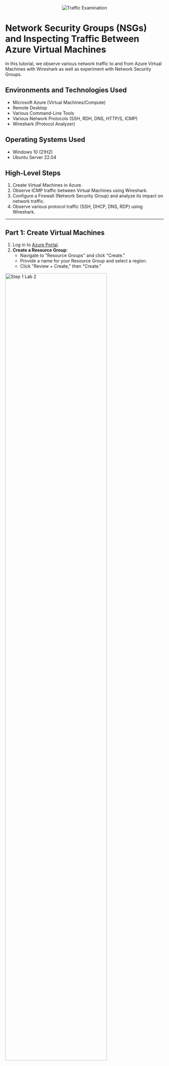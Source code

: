 <p align="center">
  <img src="https://i.imgur.com/Ua7udoS.png" alt="Traffic Examination"/>
</p>

# Network Security Groups (NSGs) and Inspecting Traffic Between Azure Virtual Machines

In this tutorial, we observe various network traffic to and from Azure Virtual Machines with Wireshark as well as experiment with Network Security Groups.

## Environments and Technologies Used

- Microsoft Azure (Virtual Machines/Compute)
- Remote Desktop
- Various Command-Line Tools
- Various Network Protocols (SSH, RDH, DNS, HTTP/S, ICMP)
- Wireshark (Protocol Analyzer)

## Operating Systems Used

- Windows 10 (21H2)
- Ubuntu Server 22.04

## High-Level Steps

1. Create Virtual Machines in Azure.
2. Observe ICMP traffic between Virtual Machines using Wireshark.
3. Configure a Firewall (Network Security Group) and analyze its impact on network traffic.
4. Observe various protocol traffic (SSH, DHCP, DNS, RDP) using Wireshark.

---

## Part 1: Create Virtual Machines

1. Log in to [Azure Portal](https://portal.azure.com/).
2. **Create a Resource Group**:
   - Navigate to "Resource Groups" and click "Create."
   - Provide a name for your Resource Group and select a region.
   - Click "Review + Create," then "Create."
  
<p>
<img src="https://imgur.com/2S0h2cw.png" height="80%" width="80%" alt="Step 1 Lab 2"/>
</p>

3. **Create a Windows 10 Virtual Machine**:
   - Navigate to "Virtual Machines" and click "Create."
   - Select the Resource Group you just created.
   - Configure the Virtual Machine:
     - OS: Windows 10
     - Create username and password
     - Head to the Networking section, then create a new virtual network titled "Lab2-vnet"
   - Complete the setup and deploy the VM.
  
<p>
<img src="https://imgur.com/IaWAGVY.png" height="80%" width="80%" alt="Step 1 Lab 2"/>
</p>

<p>
<img src="https://imgur.com/Mj2JmnS.png" height="80%" width="80%" alt="Step 1 Lab 2"/>
</p>

<p>
<img src="https://imgur.com/GhpfOxQ.png" height="80%" width="80%" alt="Step 1 Lab 2"/>
</p>

<p>
<img src="https://imgur.com/AgNpC5s.png" height="80%" width="80%" alt="Step 1 Lab 2"/>
</p>

4. **Create a Linux (Ubuntu) Virtual Machine**:
   - Navigate to "Virtual Machines" and click "Create."
   - Select the same Resource Group and Virtual Network used for the Windows 10 VM.
   - Configure the Virtual Machine:
     - OS: Ubuntu Server 22.04
     - Authentication: Username/Password.
   - Ensure both VMs are in the same Virtual Network and Subnet as the Windows 10 VM.
   - Complete the setup and deploy the VM.

<p>
<img src="https://imgur.com/AFRLgv0.png" height="80%" width="80%" alt="Step 1 Lab 2"/>
</p>

<p>
<img src="https://imgur.com/jTFn6WG.png" height="80%" width="80%" alt="Step 1 Lab 2"/>
</p>

<p>
<img src="https://imgur.com/3kADHEL.png" height="80%" width="80%" alt="Step 1 Lab 2"/>
</p>

<p>
<img src="https://imgur.com/VkpAWba.png" height="80%" width="80%" alt="Step 1 Lab 2"/>
</p>

---

## Part 2: Observe ICMP Traffic

1. Use [Microsoft Remote Desktop](https://apps.microsoft.com/store) to connect to your Windows 10 Virtual Machine (if on Mac, install the client first).
2. **Install Wireshark** on the Windows 10 VM:
   - Download and install Wireshark from [https://www.wireshark.org/](https://www.wireshark.org/).
3. Open Wireshark and start a packet capture.
4. Filter for ICMP traffic in Wireshark.
5. Retrieve the private IP address of the Ubuntu VM and attempt to ping it from the Windows 10 VM:
   - Open Command Prompt or PowerShell and run: `ping <Ubuntu VM Private IP>`.
   - Observe the ping requests and replies in Wireshark.
6. From the Windows 10 VM, ping a public website (e.g., `www.google.com`) and observe the ICMP traffic in Wireshark.

<p>
<img src="https://imgur.com/Dc8fds7.png" height="80%" width="80%" alt="Step 2 Lab 2"/>
</p>

<p>
<img src="https://imgur.com/oJtGmZ0.png" height="80%" width="80%" alt="Step 2 Lab 2"/>
</p>

---

## Part 3: Configure a Firewall (Network Security Group)

### Observe ICMP Traffic with Firewall Changes

1. Initiate a continuous ping from your Windows 10 VM to the Ubuntu VM:
   - Command: `ping <Ubuntu VM Private IP> -t`.
2. Open the Network Security Group associated with the Ubuntu VM.
3. Disable inbound ICMP traffic in the Network Security Group.
4. Observe the ICMP traffic in Wireshark and the command line Ping activity (should stop).
5. Re-enable ICMP traffic in the Network Security Group.
6. Observe the ICMP traffic in Wireshark and the command line Ping activity (should resume).
7. Stop the ping activity.

<p>
<img src="https://imgur.com/gbnKijV.png" height="80%" width="80%" alt="Step 1 Lab 2"/>
</p>

<p>
<img src="https://imgur.com/1nnXk97.png" height="80%" width="80%" alt="Step 1 Lab 2"/>
</p>

<p>
<img src="https://imgur.com/ii8HoHz.png" height="80%" width="80%" alt="Step 1 Lab 2"/>
</p>

<p>
<img src="https://imgur.com/WEL0kW9.png" height="80%" width="80%" alt="Step 1 Lab 2"/>
</p>

<p>
<img src="https://imgur.com/bS3cGt8.png" height="80%" width="80%" alt="Step 1 Lab 2"/>
</p>

### Observe SSH Traffic

1. In Wireshark, start a new packet capture and filter for SSH traffic.
2. From the Windows 10 VM, SSH into the Ubuntu VM:
   - Command: `ssh <username>@<Ubuntu VM Private IP>`.
   - Enter the password when prompted.
3. Type commands within the SSH session and observe the SSH traffic in Wireshark.
4. Exit the SSH session: `exit`.

<p>
<img src="https://imgur.com/ATh1TMo.png" height="80%" width="80%" alt="Step 1 Lab 2"/>
</p>

### Observe DHCP Traffic

1. In Wireshark, filter for DHCP traffic.
2. From the Windows 10 VM, issue a new IP address:
   - Open PowerShell as admin and run: `ipconfig /renew`.
3. Observe the DHCP traffic in Wireshark.

<p>
<img src="https://imgur.com/lrVkxpO.png" height="80%" width="80%" alt="Step 1 Lab 2"/>
</p>

### Observe DNS Traffic

1. In Wireshark, filter for DNS traffic.
2. From the Windows 10 VM, use `nslookup` to find IP addresses for websites:
   - Example: `nslookup google.com`, `nslookup disney.com`.
3. Observe the DNS traffic in Wireshark.

<p>
<img src="https://imgur.com/cHhsCqc.png" height="80%" width="80%" alt="Step 1 Lab 2"/>
</p>

### Observe RDP Traffic

1. In Wireshark, filter for RDP traffic:
   - Use the filter: `tcp.port == 3389`.
2. Observe the continuous RDP traffic between the Windows 10 VM and your local machine.

<p>
<img src="https://imgur.com/afpdiw6.png" height="80%" width="80%" alt="Step 1 Lab 2"/>
</p>

---
Lorem ipsum dolor sit amet, consectetur adipiscing elit, sed do eiusmod tempor incididunt ut labore et dolore magna aliqua. Ut enim ad minim veniam, quis nostrud exercitation ullamco laboris nisi ut aliquip ex ea commodo consequat. Duis aute irure dolor in reprehenderit in voluptate velit esse cillum dolore eu fugiat nulla pariatur.
</p>
<br />
